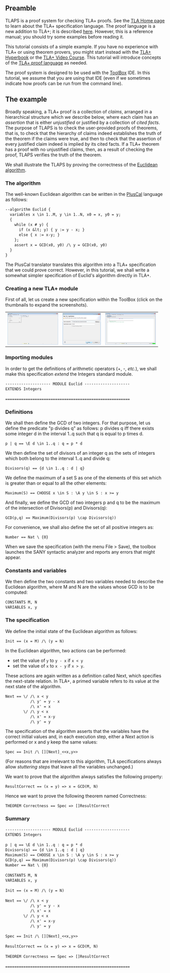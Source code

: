 <!DOCTYPE html PUBLIC "-//W3C//DTD XHTML 1.0 Transitional//EN" "http://www.w3.org/TR/xhtml1/DTD/xhtml1-transitional.dtd">
<html xmlns="http://www.w3.org/1999/xhtml" xml:lang="en-US" lang="en-US">
<head>
<meta http-equiv="Content-Type" content="text/html; charset=utf-8" />
<link rel="stylesheet" type="text/css" id="ss"/>
<title>TLA+ Proof System</title>
</head>
<body>
<script type="text/javascript">
  var baseurl = (document.URL.match (/.*[\\\/]content[\\\/]/))[0]
  baseurl = baseurl.slice (0, baseurl.length - "content/".length)
  document.getElementById('ss').href = baseurl + 'assets/css/common.css'
  document.write ('\x3Cscript type="text/javascript" src="'
                  + baseurl + 'assets/header.js">\x3C/script>')
</script>

<!-- DO NOT EDIT ABOVE THIS LINE, DO NOT REMOVE THIS LINE -->


## Preamble
<div class="hr"></div>

TLAPS is a proof system for checking TLA+ proofs. See the [TLA Home
page](http://research.microsoft.com/en-us/um/people/lamport/tla/tla.html)
to learn about the TLA+ specification language. The proof language is a
new addition to TLA+; it is described
[here](http://research.microsoft.com/en-us/um/people/lamport/tla/tla2.html).
However, this is a reference manual; you should try some examples before
reading it.

This tutorial consists of a simple example. If you have no experience
with TLA+ or using theorem provers, you might start instead with the
[TLA+
Hyperbook](http://research.microsoft.com/en-us/um/people/lamport/tla/hyperbook.html)
or the [TLA+ Video
Course](http://lamport.azurewebsites.net/video/videos.html). This
tutorial will introduce concepts of the [TLA+ proof
language](http://research.microsoft.com/en-us/um/people/lamport/tla/tla2.html)
as needed.

The proof system is designed to be used with the
[ToolBox](http://research.microsoft.com/en-us/um/people/lamport/tla/toolbox.html)
IDE. In this tutorial, we assume that you are using that IDE (even if we
sometimes indicate how proofs can be run from the command line).


## The example
<div class="hr"></div>

Broadly speaking, a TLA+ proof is a collection of *claims*, arranged in
a hierarchical structure which we describe below, where each claim has
an *assertion* that is either *unjustified* or justified by a collection
of *cited facts*. The purpose of TLAPS is to check the user-provided
proofs of theorems, that is, to check that the hierarchy of claims
indeed establishes the truth of the theorem if the claims were true, and
then to check that the assertion of every justified claim indeed is
implied *by* its cited facts. If a TLA+ theorem has a proof with no
unjustified claims, then, as a result of checking the proof, TLAPS
verifies the truth of the theorem.

We shall illustrate the TLAPS by proving the correctness of the
[Euclidean algorithm](http://en.wikipedia.org/wiki/Euclidean_algorithm).


### The algorithm
<div class="hr"></div>

The well-known Euclidean algorithm can be written in the
[PlusCal](https://lamport.azurewebsites.net/tla/p-manual.pdf) language
as follows:

```tla
--algorithm Euclid {
  variables x \in 1..M, y \in 1..N, x0 = x, y0 = y;
  {
    while (x # y) {
      if (x &lt; y) { y := y - x; }
      else { x := x-y; }
    };
    assert x = GCD(x0, y0) /\ y = GCD(x0, y0)
  }
}
```

The PlusCal translator translates this algorithm into a TLA+
specification that we could prove correct. However, in this tutorial, we
shall write a somewhat simpler specification of Euclid's algorithm
directly in TLA+.


### Creating a new TLA+ module
<div class="hr"></div>

First of all, let us create a new specification within the ToolBox
(click on the thumbnails to expand the screenshots).

<div class="bg">

|    |    |     |
|----|----|-----|
| [![screenshot](screenshots/addnewspecs.png)](screenshots/addnewspec.png) | [![screenshot](screenshots/names.png)](screenshots/name.png) | [![screenshot](screenshots/results.png)](screenshots/result.png) |

</div>


### Importing modules
<div class="hr"></div>

In order to get the definitions of arithmetic operators (+, -, *etc.*),
we shall make this specification *extend* the Integers standard module.

```tla
-------------------- MODULE Euclid --------------------
EXTENDS Integers

=======================================================
```


### Definitions
<div class="hr"></div>

We shall then define the GCD of two integers. For that purpose, let us
define the predicate "p divides q" as follows:
p divides q iff there exists some integer d in the interval 1..q such
that q is equal to p times d.

```tla
p | q == \E d \in 1..q : q = p * d
```

We then define the set of divisors of an integer q as the sets of
integers which both belong to the interval 1..q and divide q:

```tla
Divisors(q) == {d \in 1..q : d | q}
```

We define the maximum of a set S as one of the elements of this set
which is greater than or equal to all the other elements:

```tla
Maximum(S) == CHOOSE x \in S : \A y \in S : x >= y
```

And finally, we define the GCD of two integers p and q to be the maximum
of the intersection of Divisors(p) and Divisors(q):

```tla
GCD(p,q) == Maximum(Divisors(p) \cap Divisors(q))
```

For convenience, we shall also define the set of all positive integers
as:

```tla
Number == Nat \ {0}
```

When we save the specification (with the menu File > Save), the
toolbox launches the SANY syntactic analyzer and reports any errors that
might appear.


### Constants and variables
<div class="hr"></div>

We then define the two constants and two variables needed to describe
the Euclidean algorithm, where M and N are the values whose GCD is to be
computed:

```tla
CONSTANTS M, N
VARIABLES x, y
```


### The specification
<div class="hr"></div>

We define the initial state of the Euclidean algorithm as follows:

```tla
Init == (x = M) /\ (y = N)
```

In the Euclidean algorithm, two actions can be performed:

- set the value of `y` to `y - x` if `x < y`
- set the value of `x` to `x - y` if `x > y`.

These actions are again written as a definition called Next, which
specifies the next-state relation. In TLA+, a primed variable refers to
its value at the next state of the algorithm.

```tla
Next == \/ /\ x < y
           /\ y' = y - x
           /\ x' = x
        \/ /\ y < x
           /\ x' = x-y
           /\ y' = y
```

The specification of the algorithm asserts that the variables have the
correct initial values and, in each execution step, either a Next action
is performed or x and y keep the same values:

```tla
Spec == Init /\ [][Next]_<<x,y>>
```

(For reasons that are irrelevant to this algorithm, TLA specifications
always allow *stuttering steps* that leave all the variables unchanged.)

We want to prove that the algorithm always satisfies the following
property:

```tla
ResultCorrect == (x = y) => x = GCD(M, N)
```

Hence we want to prove the following theorem named Correctness:

```tla
THEOREM Correctness == Spec => []ResultCorrect
```


### Summary
<div class="hr"></div>

```tla
-------------------- MODULE Euclid --------------------
EXTENDS Integers

p | q == \E d \in 1..q : q = p * d
Divisors(q) == {d \in 1..q : d | q}
Maximum(S) == CHOOSE x \in S : \A y \in S : x >= y
GCD(p,q) == Maximum(Divisors(p) \cap Divisors(q))
Number == Nat \ {0}

CONSTANTS M, N
VARIABLES x, y

Init == (x = M) /\ (y = N)

Next == \/ /\ x < y
           /\ y' = y - x
           /\ x' = x
        \/ /\ y < x
           /\ x' = x-y
           /\ y' = y

Spec == Init /\ [][Next]_<<x,y>>

ResultCorrect == (x = y) => x = GCD(M, N)

THEOREM Correctness == Spec => []ResultCorrect

=======================================================
```


<!-- DO NOT EDIT BELOW THIS LINE, DO NOT REMOVE THIS LINE -->

<script type="text/javascript">
  document.write ('\x3Cscript type="text/javascript" src="'
                  + baseurl + 'assets/footer.js">\x3C/script>')
</script>
</body>
</html>
